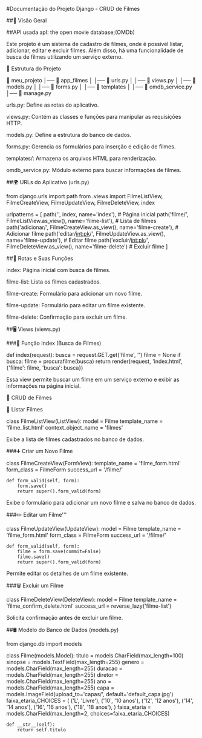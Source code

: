 #Documentação do Projeto Django - CRUD de Filmes

##📌 Visão Geral


##API usada
    apI: the open movie database;(OMDb)



Este projeto é um sistema de cadastro de filmes, onde é possível listar, adicionar, editar e excluir filmes. Além disso, há uma funcionalidade de busca de filmes utilizando um serviço externo.

📁 Estrutura do Projeto

📂 meu_projeto
│── 📂 app_filmes
│   │── 📄 urls.py
│   │── 📄 views.py
│   │── 📄 models.py
│   │── 📄 forms.py
│   │── 📂 templates
│   │── 📄 omdb_service.py
│── 📄 manage.py

urls.py: Define as rotas do aplicativo.

views.py: Contém as classes e funções para manipular as requisições HTTP.

models.py: Define a estrutura do banco de dados.

forms.py: Gerencia os formulários para inserção e edição de filmes.

templates/: Armazena os arquivos HTML para renderização.

omdb_service.py: Módulo externo para buscar informações de filmes.

##🌍 URLs do Aplicativo (urls.py)

from django.urls import path
from .views import FilmeListView, FilmeCreateView, FilmeUpdateView, FilmeDeleteView, index

urlpatterns = [
    path('', index, name='index'),  # Página inicial
    path('filme/', FilmeListView.as_view(), name='filme-list'),  # Lista de filmes
    path('adicionar/', FilmeCreateView.as_view(), name='filme-create'),  # Adicionar filme
    path('editar/<int:pk>/', FilmeUpdateView.as_view(), name='filme-update'),  # Editar filme
    path('excluir/<int:pk>/', FilmeDeleteView.as_view(), name='filme-delete')  # Excluir filme
]

##🔗 Rotas e Suas Funções

index: Página inicial com busca de filmes.

filme-list: Lista os filmes cadastrados.

filme-create: Formulário para adicionar um novo filme.

filme-update: Formulário para editar um filme existente.

filme-delete: Confirmação para excluir um filme.

##🖥️ Views (views.py)

###🔎 Função Index (Busca de Filmes)

def index(request):
    busca = request.GET.get('filme', '')
    filme = None
    if busca:
        filme = procurafilme(busca)
    return render(request, 'index.html', {'filme': filme, 'busca': busca})

Essa view permite buscar um filme em um serviço externo e exibir as informações na página inicial.

📝 CRUD de Filmes

📜 Listar Filmes

class FilmeListView(ListView):
    model = Filme
    template_name = 'filme_list.html'
    context_object_name = 'filmes'

Exibe a lista de filmes cadastrados no banco de dados.

###➕ Criar um Novo Filme

class FilmeCreateView(FormView):
    template_name = 'filme_form.html'
    form_class = FilmeForm
    success_url = '/filme/'

    def form_valid(self, form):
        form.save()
        return super().form_valid(form)

Exibe o formulário para adicionar um novo filme e salva no banco de dados.

###✏️ Editar um Filme'''

class FilmeUpdateView(UpdateView):
    model = Filme
    template_name = 'filme_form.html'
    form_class = FilmeForm
    success_url = '/filme/'

    def form_valid(self, form):
        filme = form.save(commit=False)
        filme.save()
        return super().form_valid(form)

Permite editar os detalhes de um filme existente.

###🗑️ Excluir um Filme

class FilmeDeleteView(DeleteView):
    model = Filme
    template_name = 'filme_confirm_delete.html'
    success_url = reverse_lazy('filme-list')

Solicita confirmação antes de excluir um filme.

##🛢️ Modelo do Banco de Dados (models.py)

from django.db import models

class Filme(models.Model):
    titulo = models.CharField(max_length=100)
    sinopse = models.TextField(max_length=255)
    genero = models.CharField(max_length=255)
    duracao = models.CharField(max_length=255)
    diretor = models.CharField(max_length=255)
    ano = models.CharField(max_length=255)
    capa = models.ImageField(upload_to='capas/', default='default_capa.jpg')
    faixa_etaria_CHOICES = (
        ('L', 'Livre'), ('10', '10 anos'), ('12', '12 anos'), 
        ('14', '14 anos'), ('16', '16 anos'), ('18', '18 anos'),
    )
    faixa_etaria = models.CharField(max_length=2, choices=faixa_etaria_CHOICES)

    def __str__(self):
        return self.titulo




